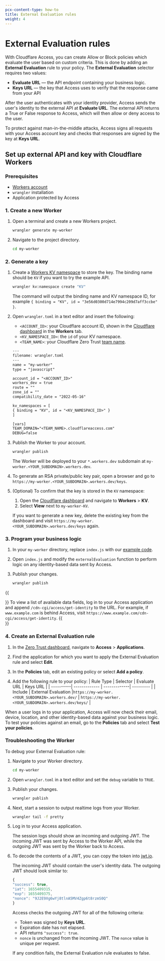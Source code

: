 ```yaml
---
pcx-content-type: how-to
title: External Evaluation rules
weight: 4
---
```


# External Evaluation rules

With Cloudflare Access, you can create Allow or Block policies which evaluate the user based on custom criteria. This is done by adding an **External Evaluation** rule to your policy. The **External Evaluation** selector requires two values:

- **Evaluate URL** — the API endpoint containing your business logic.
- **Keys URL** — the key that Access uses to verify that the response came from your API

After the user authenticates with your identity provider, Access sends the user's identity to the external API at **Evaluate URL**. The external API returns a True or False response to Access, which will then allow or deny access to the user.

To protect against man-in-the-middle attacks, Access signs all requests with your Access account key and checks that responses are signed by the key at **Keys URL**.

## Set up external API and key with Cloudflare Workers

### Prerequisites

- [Workers account](/workers/get-started/guide/)
- `wrangler` installation
- Application protected by Access

### 1. Create a new Worker

1. Open a terminal and create a new Workers project.

    ```sh
    wrangler generate my-worker
    ```

2. Navigate to the project directory.

    ```sh
    cd my-worker
    ```

### 2. Generate a key

1. Create a [Workers KV namespace](/workers/wrangler/workers-kv/) to store the key. The binding name should be `KV` if you want to try the example API.

    ```sh
    wrangler kv:namespace create "KV"
    ```

    The command will output the binding name and KV namespace ID, for example `{ binding = "KV", id = "3e56d0300d714e7994c209d7aff3ccbe" }`.

2. Open `wrangler.toml` in a text editor and insert the following:
    - `<ACCOUNT_ID>`: your Cloudflare account ID, shown in the [Cloudflare dashboard](https://dash.cloudflare.com/) in the **Workers** tab.
    - `<KV_NAMESPACE_ID>`: the `id` of your KV namespace.
    - `<TEAM_NAME>`: your Cloudflare Zero Trust [team name](/cloudflare-one/glossary/#team-name).

    ```txt
    ---
    filename: wrangler.toml
    ---
    name = "my-worker"
    type = "javascript"

    account_id = "<ACCOUNT_ID>"
    workers_dev = true
    route = ""
    zone_id = ""
    compatibility_date = "2022-05-16"

    kv_namespaces = [
    { binding = "KV", id = "<KV_NAMESPACE_ID>" }
    ]

    [vars]
    TEAM_DOMAIN="<TEAM_NAME>.cloudflareaccess.com"
    DEBUG=false
    ```

3. Publish the Worker to your account.

    ```sh
    wrangler publish
    ```

    The Worker will be deployed to your `*.workers.dev` subdomain at `my-worker.<YOUR_SUBDOMAIN>.workers.dev`.

4. To generate an RSA private/public key pair, open a browser and go to `https://my-worker.<YOUR_SUBDOMAIN>.workers.dev/keys`.

5. (Optional) To confirm that the key is stored in the `KV` namespace:
    1. Open the [Cloudflare dashboard](https://dash.cloudflare.com/) and navigate to **Workers** > **KV**.
    2. Select **View** next to `my-worker-KV`.

    If you want to generate a new key, delete the existing key from the dashboard and visit `https://my-worker.<YOUR_SUBDOMAIN>.workers.dev/keys` again.

### 3. Program your business logic

1. In your `my-worker` directory, replace `index.js` with our [example code](https://github.com/cloudflare/workers-access-external-auth-example/blob/main/index.js).

2. Open `index.js` and modify the `externalEvaluation` function to perform logic on any identity-based data sent by Access.

3. Publish your changes.

    ```sh
    wrangler publish
    ```

{{<Aside type="note" header="What identity-based data is available?">}}
To view a list of available data fields, log in to your Access application and append `/cdn-cgi/access/get-identity` to the URL. For example, if `www.example.com` is behind Access, visit `https://www.example.com/cdn-cgi/access/get-identity`.
{{</Aside>}}

### 4. Create an External Evaluation rule

1. In the [Zero Trust dashboard](https://dash.teams.cloudflare.com/), navigate to **Access** > **Applications**.

2. Find the application for which you want to apply the External Evaluation rule and select **Edit**.

3. In the **Policies** tab, edit an existing policy or select **Add a policy**.

4. Add the following rule to your policy:
| Rule Type | Selector      | Evaluate URL | Keys URL  |
| ----------| ------------- | -------------| --------- |
| Include   | External Evaluation |`https://my-worker.<YOUR_SUBDOMAIN>.workers.dev/` | `https://my-worker.<YOUR_SUBDOMAIN>.workers.dev/keys/` |

When a user logs in to your application, Access will now check their email, device, location, and other identity-based data against your business logic. To test your policies against an email, go to the **Policies** tab and select **Test your policies**.

### Troubleshooting the Worker

To debug your External Evaluation rule:

1. Navigate to your Worker directory.

    ```sh
    cd my-worker
    ```

2. Open `wrangler.toml` in a text editor and set the `debug` variable to `TRUE`.

3. Publish your changes.

    ```sh
    wrangler publish
    ```

4. Next, start a session to output realtime logs from your Worker.

    ```sh
    wrangler tail -f pretty
    ```

5. Log in to your Access application.

    The session logs should show an incoming and outgoing JWT. The incoming JWT was sent by Access to the Worker API, while the outgoing JWT was sent by the Worker back to Access.

6. To decode the contents of a JWT, you can copy the token into [jwt.io](https://jwt.io/).

    The incoming JWT should contain the user's identity data. The outgoing JWT should look similar to:

    ```js
    {
    "success": true,
    "iat": 1655409315,
    "exp": 1655409375,
    "nonce": "9J2E9Xg6wYj8tlnA5MV4Zgp6t8rzmS0Q"
    }
    ```

    Access checks the outgoing JWT for all of the following criteria:
    - Token was signed by **Keys URL**.
    - Expiration date has not elapsed.
    - API returns `"success": true`.
    - `nonce` is unchanged from the incoming JWT. The `nonce` value is unique per request.

    If any condition fails, the External Evaluation rule evaluates to false.

